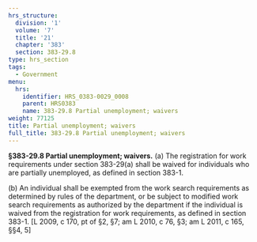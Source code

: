 ```yaml
---
hrs_structure:
  division: '1'
  volume: '7'
  title: '21'
  chapter: '383'
  section: 383-29.8
type: hrs_section
tags:
  - Government
menu:
  hrs:
    identifier: HRS_0383-0029_0008
    parent: HRS0383
    name: 383-29.8 Partial unemployment; waivers
weight: 77125
title: Partial unemployment; waivers
full_title: 383-29.8 Partial unemployment; waivers
---
```

**§383-29.8 Partial unemployment; waivers.** (a) The registration for work requirements under section 383-29(a) shall be waived for individuals who are partially unemployed, as defined in section 383-1.

(b) An individual shall be exempted from the work search requirements as determined by rules of the department, or be subject to modified work search requirements as authorized by the department if the individual is waived from the registration for work requirements, as defined in section 383-1\. [L 2009, c 170, pt of §2, §7; am L 2010, c 76, §3; am L 2011, c 165, §§4, 5]